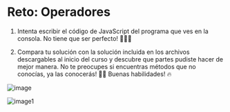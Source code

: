 # Reto: Operadores

1. Intenta escribir el código de JavaScript del programa que ves en la consola. No tiene que ser perfecto! 🧑🏻‍💻

2. Compara tu solución con la solución incluida en los archivos descargables al inicio del curso y descubre que partes pudiste hacer de mejor manera. No te preocupes si encuentras métodos que no conocías, ya las conocerás! 🙌🏻 Buenas habilidades! 🔥

![image](https://kajabi-storefronts-production.kajabi-cdn.com/kajabi-storefronts-production/file-uploads/site/2147489095/products/b85fa1-2ea7-22e1-e22c-7be54d357f4d_Operador4es.png)

![image1](https://kajabi-storefronts-production.kajabi-cdn.com/kajabi-storefronts-production/file-uploads/site/2147489095/products/c8f80e-2165-e3f4-518-68285f6c1535_cerebro.jpg)
